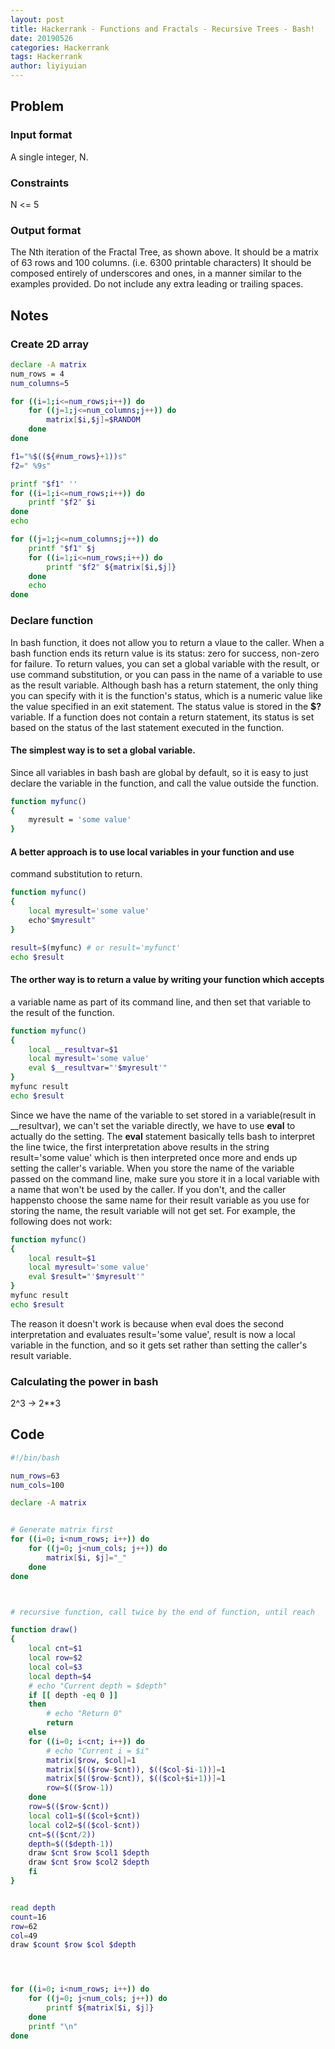 ```yaml
---
layout: post
title: Hackerrank - Functions and Fractals - Recursive Trees - Bash! 
date: 20190526
categories: Hackerrank
tags: Hackerrank
author: liyiyuian
---
```



<!--more-->

## Problem
### Input format
A single integer, N.

### Constraints
N <= 5

### Output format
The Nth iteration of the Fractal Tree, as shown above. It should be a matrix of
63 rows and 100 columns. (i.e. 6300 printable characters) It should be composed
entirely of underscores and ones, in a manner similar to the examples provided.
Do not include any extra leading or trailing spaces.

## Notes
### Create 2D array
```BASH
declare -A matrix
num_rows = 4
num_columns=5

for ((i=1;i<=num_rows;i++)) do
	for ((j=1;j<=num_columns;j++)) do
		matrix[$i,$j]=$RANDOM
	done
done

f1="%$((${#num_rows}+1))s"
f2=" %9s"

printf "$f1" ''
for ((i=1;i<=num_rows;i++)) do
	printf "$f2" $i
done
echo

for ((j=1;j<=num_columns;j++)) do
	printf "$f1" $j
	for ((i=1;i<=num_rows;i++)) do
		printf "$f2" ${matrix[$i,$j]}
	done
	echo
done
```
### Declare function
In bash function, it does not allow you to return a vlaue to the caller. When a
bash function ends its return value is its status: zero for success, non-zero
for failure.
To return values, you can set a global variable with  the result, or use command
substitution, or you can pass in the name of a variable to use as the result
variable.
Although bash has a return statement, the only thing you can specify with it is
the function's status, which is a numeric value like the value specified in an
exit statement. The status value is stored in the **$?** variable. If a function
does not contain a return statement, its status is set based on the status of
the last statement executed in the function.
#### The simplest way is to set a global variable.
Since all variables in bash bash are global by default, so it is easy to just
declare the variable in the function, and call the value outside the function.
```BASH
function myfunc()
{
	myresult = 'some value'
}

```
#### A better approach is to use local variables in your function and use
command substitution to return.
```BASH
function myfunc()
{
	local myresult='some value'
	echo"$myresult"
}

result=$(myfunc) # or result='myfunct'
echo $result
```
#### The orther way is to return a value by writing your function which accepts
a variable name as part of its command line, and then set that variable to the
result of the function.
```BASH
function myfunc()
{
	local __resultvar=$1
	local myresult='some value'
	eval $__resultvar="'$myresult'"
}
myfunc result
echo $result
```
Since we have the name of the variable to set stored in a variable(result in
__resultvar), we can't set the variable directly, we have to use **eval** to
actually do the setting. The **eval** statement basically tells bash to
interpret the line twice, the first interpretation above results in the string
result='some value' which is then interpreted once more and ends up setting the
caller's variable.
When you store the name of the variable passed on the command line, make sure
you store it in a local variable with a name that won't be used by the caller.
If you don't, and the caller happensto choose the same name for their result
variable as you use for storing the name, the result variable will not get set.
For example, the following does not work:
```BASH
function myfunc()
{
	local result=$1
	local myresult='some value'
	eval $result="'$myresult'"
}
myfunc result
echo $result
```
The reason it doesn't work is because when eval does the second interpretation
and evaluates result='some value', result is now a local variable in the
function, and so it gets set rather than setting the caller's result variable.

### Calculating the power in bash
2^3  -> 2**3

## Code

```BASH
#!/bin/bash

num_rows=63
num_cols=100

declare -A matrix


# Generate matrix first
for ((i=0; i<num_rows; i++)) do
	for ((j=0; j<num_cols; j++)) do
		matrix[$i, $j]="_"
	done
done



# recursive function, call twice by the end of function, until reach

function draw()
{
	local cnt=$1
	local row=$2
	local col=$3
	local depth=$4
	# echo "Current depth = $depth"
	if [[ depth -eq 0 ]]
	then
		# echo "Return 0"
		return
	else
	for ((i=0; i<cnt; i++)) do
		# echo "Current i = $i"
		matrix[$row, $col]=1
		matrix[$(($row-$cnt)), $(($col-$i-1))]=1
		matrix[$(($row-$cnt)), $(($col+$i+1))]=1
		row=$(($row-1))
	done
	row=$(($row-$cnt))
	local col1=$(($col+$cnt))
	local col2=$(($col-$cnt))
	cnt=$(($cnt/2))
	depth=$(($depth-1))
	draw $cnt $row $col1 $depth
	draw $cnt $row $col2 $depth
	fi
}


read depth
count=16
row=62
col=49
draw $count $row $col $depth




for ((i=0; i<num_rows; i++)) do
	for ((j=0; j<num_cols; j++)) do
		printf ${matrix[$i, $j]}
	done
	printf "\n"
done

```



